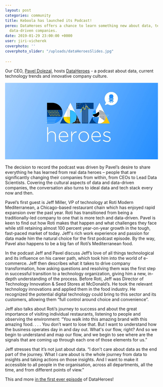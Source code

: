 ```yaml
---
layout: post
categories: community
title: Keboola has launched its Podcast!
perex: DataHeroes offers a chance to learn something new about data, technology, and
  data-driven companies.
date: 2019-01-29 23:00:00 +0000
user: jiri-vicherek
coverphoto: ''
coverphoto_slider: "/uploads/dataHeroesSlides.jpg"

---
```

Our CEO, [Pavel Dolezal](https://www.linkedin.com/in/paveld/), hosts [DataHeroes](https://itunes.apple.com/cz/podcast/dataheroes/id1442313148?mt=2) - a podcast about data, current technology trends and innovative company culture.

![](/uploads/data-heroes-img.jpg)

The decision to record the podcast was driven by Pavel’s desire to share everything he has learned from real data heroes – people that are significantly changing their companies from within, from CEOs to Lead Data Scientists. Covering the cultural aspects of data and data-driven companies, the conversation also turns to ideal data and tech stack every now and then.

Pavel’s first guest is Jeff Miller, VP of technology at Roti Modern Mediterranean, a Chicago-based restaurant chain which has enjoyed rapid expansion over the past year. Roti has transitioned from being a traditionally-led company to one that is more tech and data-driven. Pavel is keen to find out how Roti makes that happen and what challenges they face while still retaining almost 100 percent year-on-year growth in the tough, fast-paced market of today. Jeff's rich work experience and passion for data made him the natural choice for the first podcast episode. By the way, Pavel also happens to be a big fan of Roti’s Mediterranean food.

In the podcast Jeff and Pavel discuss Jeff’s love of all things technological and its influence on his career path, which took him into the world of e-commerce. Jeff then describes what it takes to drive company transformation, how asking questions and resolving them was the first step in successful transition to a technology organization, giving him a new, in-depth understanding of the process. Before Roti, Jeff was Director of Technology Innovation & Seed Stores at McDonald’s. He took the relevant technology innovations and applied them in the food industry. He recognized the potential digital technology could bring to this sector and its customers, allowing them “full control around choice and convenience”.

Jeff also talks about Roti’s journey to success and about the great importance of visiting individual restaurants, listening to people and observing the environment: “You walk into this amazing brand with this amazing food. . . . You don’t want to lose that. But I want to understand how the business operates day in and day out. What's our flow, right? And so we begin to understand and map our flow, and we begin to see where are the signals that are coming up through each one of those elements for us.”

Jeff stresses that it’s not just about data. “I don't care about data as the end part of the journey. What I care about is the whole journey from data to insights and taking actions on those insights. And I want to make it accessible to all people in the organisation, across all departments, all the time, and from different points of view.”

This and more [in the first ever episode](https://itunes.apple.com/cz/podcast/dataheroes/id1442313148?mt=2) of DataHeroes!